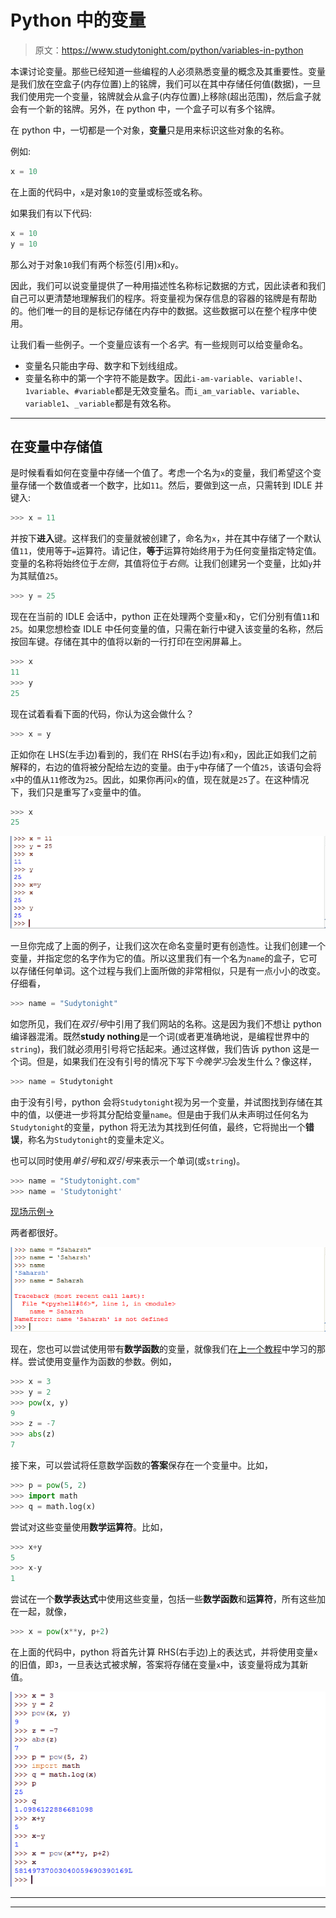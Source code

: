 # Python 中的变量

> 原文：<https://www.studytonight.com/python/variables-in-python>

本课讨论变量。那些已经知道一些编程的人必须熟悉变量的概念及其重要性。变量是我们放在空盒子(内存位置)上的铭牌，我们可以在其中存储任何值(数据)，一旦我们使用完一个变量，铭牌就会从盒子(内存位置)上移除(超出范围)，然后盒子就会有一个新的铭牌。另外，在 python 中，一个盒子可以有多个铭牌。

在 python 中，一切都是一个对象，**变量**只是用来标识这些对象的名称。

例如:

```py
x = 10
```

在上面的代码中，`x`是对象`10`的变量或标签或名称。

如果我们有以下代码:

```py
x = 10
y = 10
```

那么对于对象`10`我们有两个标签(引用)`x`和`y`。

因此，我们可以说变量提供了一种用描述性名称标记数据的方式，因此读者和我们自己可以更清楚地理解我们的程序。将变量视为保存信息的容器的铭牌是有帮助的。他们唯一的目的是标记存储在内存中的数据。这些数据可以在整个程序中使用。

让我们看一些例子。一个变量应该有一个*名字*。有一些规则可以给变量命名。

*   变量名只能由字母、数字和下划线组成。
*   变量名称中的第一个字符不能是数字。因此`i-am-variable`、`variable!`、`1variable`、`#variable`都是无效变量名。而`i_am_variable`、`variable`、`variable1`、`_variable`都是有效名称。

* * *

## 在变量中存储值

是时候看看如何在变量中存储一个值了。考虑一个名为`x`的变量，我们希望这个变量存储一个数值或者一个数字，比如`11`。然后，要做到这一点，只需转到 IDLE 并键入:

```py
>>> x = 11
```

并按下**进入**键。这样我们的变量就被创建了，命名为`x`，并在其中存储了一个默认值`11`，使用等于`=`运算符。请记住，**等于**运算符始终用于为任何变量指定特定值。变量的名称将始终位于*左侧*，其值将位于*右侧*。让我们创建另一个变量，比如`y`并为其赋值`25`。

```py
>>> y = 25
```

现在在当前的 IDLE 会话中，python 正在处理两个变量`x`和`y`，它们分别有值`11`和`25`。如果您想检查 IDLE 中任何变量的值，只需在新行中键入该变量的名称，然后按回车键。存储在其中的值将以新的一行打印在空闲屏幕上。

```py
>>> x
11
>>> y
25
```

现在试着看看下面的代码，你认为这会做什么？

```py
>>> x = y
```

正如你在 LHS(左手边)看到的，我们在 RHS(右手边)有`x`和`y`，因此正如我们之前解释的，右边的值将被分配给左边的变量。由于`y`中存储了一个值`25`，该语句会将`x`中的值从`11`修改为`25`。因此，如果你再问`x`的值，现在就是`25`了。在这种情况下，我们只是重写了`x`变量中的值。

```py
>>> x
25
```

![Variables in Python](img/4fc5e3d35a45eafe09c5cae718af1eac.png)

一旦你完成了上面的例子，让我们这次在命名变量时更有创造性。让我们创建一个变量，并指定您的名字作为它的值。所以这里我们有一个名为`name`的盒子，它可以存储任何单词。这个过程与我们上面所做的非常相似，只是有一点小小的改变。仔细看，

```py
>>> name = "Sudytonight"
```

如您所见，我们在*双引号*中引用了我们网站的名称。这是因为我们不想让 python 编译器混淆。既然**study nothing**是一个词(或者更准确地说，是编程世界中的`string`)，我们就必须用引号将它括起来。通过这样做，我们告诉 python 这是一个词。但是，如果我们在没有引号的情况下写下*今晚学习*会发生什么？像这样，

```py
>>> name = Studytonight
```

由于没有引号，python 会将`Studytonight`视为另一个变量，并试图找到存储在其中的值，以便进一步将其分配给变量`name`。但是由于我们从未声明过任何名为`Studytonight`的变量，python 将无法为其找到任何值，最终，它将抛出一个**错误**，称名为`Studytonight`的变量未定义。

也可以同时使用*单引号*和*双引号*来表示一个单词(或`string`)。

```py
>>> name = "Studytonight.com"
>>> name = 'Studytonight'
```

[现场示例→](/code/python/using-variables.php)

两者都很好。

![Variables in Python](img/e6cdcd7a906e8a4ce7ebf5255eb194fc.png)

现在，您也可以尝试使用带有**数学函数**的变量，就像我们在[上一个教程](numbers-and-math-functions)中学习的那样。尝试使用变量作为函数的参数。例如，

```py
>>> x = 3
>>> y = 2
>>> pow(x, y)
9
>>> z = -7
>>> abs(z)
7
```

接下来，可以尝试将任意数学函数的**答案**保存在一个变量中。比如，

```py
>>> p = pow(5, 2)
>>> import math
>>> q = math.log(x) 
```

尝试对这些变量使用**数学运算符**。比如，

```py
>>> x+y
5
>>> x-y
1
```

尝试在一个**数学表达式**中使用这些变量，包括一些**数学函数**和**运算符**，所有这些加在一起，就像，

```py
>>> x = pow(x**y, p+2)
```

在上面的代码中，python 将首先计算 RHS(右手边)上的表达式，并将使用变量`x`的旧值，即`3`，一旦表达式被求解，答案将存储在变量`x`中，该变量将成为其新值。

![Variables in Python](img/958855e0a2bf52effbffa7fd63784279.png)

* * *

* * *